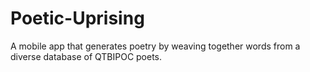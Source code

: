 # Poetic-Uprising
A mobile app that generates poetry by weaving together words from a diverse database of QTBIPOC poets.
